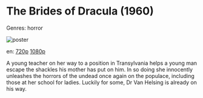 # The Brides of Dracula (1960)

Genres: horror

![poster](http://image.tmdb.org/t/p/w500/aBpEIyHWLKzHgdFjrbdSGofbvCt.jpg)

en:
  [720p](magnet:?xt=urn:btih:CCAA12F70407E67E04416E07BAA6A8AEB71E616E&tr=udp://glotorrents.pw:6969/announce&tr=udp://tracker.opentrackr.org:1337/announce&tr=udp://torrent.gresille.org:80/announce&tr=udp://tracker.openbittorrent.com:80&tr=udp://tracker.coppersurfer.tk:6969&tr=udp://tracker.leechers-paradise.org:6969&tr=udp://p4p.arenabg.ch:1337&tr=udp://tracker.internetwarriors.net:1337)
  [1080p](magnet:?xt=urn:btih:4A25049D89CDA71EC42BF7249BCC982FB30F55ED&tr=udp://glotorrents.pw:6969/announce&tr=udp://tracker.opentrackr.org:1337/announce&tr=udp://torrent.gresille.org:80/announce&tr=udp://tracker.openbittorrent.com:80&tr=udp://tracker.coppersurfer.tk:6969&tr=udp://tracker.leechers-paradise.org:6969&tr=udp://p4p.arenabg.ch:1337&tr=udp://tracker.internetwarriors.net:1337)
  


A young teacher on her way to a position in Transylvania helps a young man escape the shackles his mother has put on him. In so doing she innocently unleashes the horrors of the undead once again on the populace, including those at her school for ladies. Luckily for some, Dr Van Helsing is already on his way.